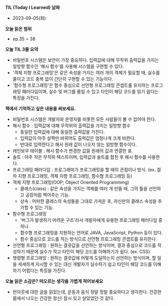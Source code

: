 **TIL (Today I Learned) 날짜**

- 2023-09-05(화)

**오늘 읽은 범위**

- ep.35 ~ 38

**오늘 TIL 3줄 요약**

- 비밀번호 시스템은 보안이 가장 중요하다. 입력값에 대해 무작위 출력값을 가지는 일방향 함수인 '해시 함수'를 사용해 시스템을 구현할 수 있다.
- '객체 지향 프로그래밍'은 같은 속성을 가지는 여러 개의 객체가 필요할 때, 실수를 줄이고 코드 중복 없이 간단히 구현할 수 있는 기능이다.
- '함수형 프로그래밍'은 함수 중심으로 선언형 프로그래밍 콘셉트를 유지하는 프로그래밍 패러다임이며, 실수 및 버그를 줄일 수 있고 타인이 해당 코드를 읽기 쉽다는 특징을 가진다.

**책에서 기억하고 싶은 내용을 써보세요.**

- 비밀번호 시스템은 개발자와 운영자를 비롯한 모든 사람들이 볼 수 없어야 한다.
- 해시 함수 : 입력값에 대해 무작위의 출력값을 가지는 일방향 함수
  - 동일한 입력값에 대해 동일한 출력값을 가진다.
  - 입력값이 아주 살짝만 바뀌어도 출력값은 엄청나게 크게 바뀐다.
  - 반대로 입력한다고 해서 원래 값이 나오지 않는 일방향 함수이다.
- 레인보우 테이블 : 해시 함수가 변경한 값을 원래의 값과 연결한 표.
- 솔트 : 아주 작은 무작위 텍스트이며, 입력값과 솔트를 합친 후 해시 함수를 사용한다.
- 프로그래밍 패러다임 : 프로그래머가 프로그래밍을 할 때의 관점이나 방식. (ex. 절차 지향 프로그래밍, 객체 지향 프로그래밍, 함수형 프로그래밍 등)
- 객체 지향 프로그래밍(OOP; Object Oriented Programming)
  - 클래스(class) : 같은 속성을 가지는 객체를 여러 개 만들 때, 그의 틀을 선언하고 공장처럼 찍어주는 기능.
  - 상속 : 어떠한 클래스의 속성들을 그대로 가져온 후, 자신만의 클래스 속성을 추가할 수 있는 기능.
- 함수형 프로그래밍
  - '버그가 발생하기 어려운 구조'라서 개발자에게 유용한 프로그래밍 패러다임 중 하나.
  - 함수형 프로그래밍을 지원하는 언어로 JAVA, JavaScript, Python 등이 있다.
  - 함수 중심으로 코드를 적는 방식으로 선언형 프로그래밍 콘셉트를 유지한다.
- 선언형 프로그래밍 : 원하는 결괏값을 선언하는 방식이며, 결과 중심으로 코드를 작성하기 때문에 실수가 적고 타인이 해당 코드를 이해하기가 쉽다. (ex. CSS)
- 명령형 프로그래밍 : 원하는 결괏값에 어떻게 도달하는지 선언하는 방식이며, 할 일을 세세하게 지시할 수 있는 대신 개발자가 실수하기 쉽고 타인이 해당 코드를 이해하기 어렵다는 특징을 가진다.

**오늘 읽은 소감은? 떠오르는 생각을 가볍게 적어보세요**

- 번아웃에 대한 글을 읽었는데, 운동과 음식 정말 정말 중요하다고 생각한다. 건강한 몸에서 나오는 건강한 정신! 잠시 잊고 살았었던 것 같다.
